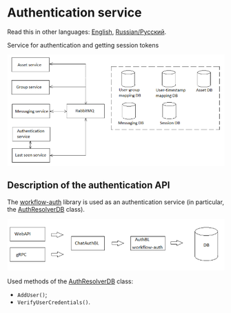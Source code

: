 # Authentication service

Read this in other languages: [English](AuthenticationService.md), [Russian/Русский](AuthenticationService.ru.md).

Service for authentication and getting session tokens 

![SystemOverview](../img/SystemOverview.png)

## Description of the authentication API

The [workflow-auth](https://github.com/alexeysp11/workflow-auth) library is used as an authentication service (in particular, the [AuthResolverDB](https://github.com/alexeysp11/workflow-auth/blob/main/docs/authbl/AuthResolverDB.md) class).

![AuthService](../img/AuthService.png)

Used methods of the [AuthResolverDB](https://github.com/alexeysp11/workflow-auth/blob/main/docs/authbl/AuthResolverDB.md) class:
- `AddUser()`;
- `VerifyUserCredentials()`.